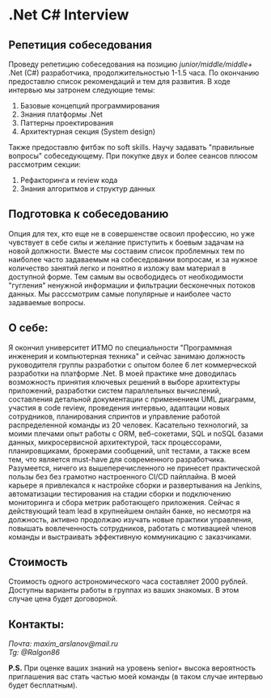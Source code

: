 # .Net C# Interview
## Репетиция собеседования
Проведу репетицию собеседования на позицию _junior/middle/middle+_ .Net (C#) разработчика, продолжительностью 1-1.5 часа. По окончанию предоставлю список рекомендаций и тем для развития. В ходе интервью мы затронем следующие темы:
1) Базовые концепций программирования
2) Знания платформы .Net
3) Паттерны проектирования
4) Архитектурная секция (System design)

Также предоставлю фитбэк по soft skills. Научу задавать "правильные вопросы" собеседующему.
При покупке двух и более сеансов плюсом рассмотрим секции:
1) Рефакторинга и review кода
2) Знания алгоритмов и структур данных

## Подготовка к собеседованию
Опция для тех, кто еще не в совершенстве освоил профессию, но уже чувствует в себе силы и желание приступить к боевым задачам на новой должности. Вместе мы составим список проблемных тем по наиболее часто задаваемым на собеседовании вопросам, и за нужное количество занятий легко и понятно я изложу вам материал в доступной форме. Тем самым вы освободидесь от необходимости "гугления" ненужной информации и фильтрации бесконечных потоков данных. Мы расссмотрим самые популярные и наиболее часто задаваемые вопросы.

## О себе:
Я окончил университет ИТМО по специальности "Программная инженерия и компьютерная техника" и сейчас занимаю должность руководителя группы разработки с опытом более 6 лет коммерческой разработки на платформе .Net.
В моей практике мне доводилась возможность принятия ключевых решений в выборе архитектуры приложений, разработки систем параллельных вычислений, составления детальной документации с применением UML диаграмм, участия в code review, проведения интервью, адаптации новых сотрудников, планирования спринтов и управление работой распределенной команды из 20 человек. Касательно технологий, за моими плечами опыт работы с ORM, веб-сокетами, SQL и noSQL базами данных, микросервисной архитектурой, таск процессорами, планировщиками, брокерами сообщений, unit тестами, а также всем тем, что является must-have для современного разработчика.
Разумеется, ничего из вышеперечисленного не принесет практической пользы без без грамотно настроенного CI/CD пайплайна. В моей карьере я привлекался к настройке сборки и развертывания на Jenkins, автоматизации тестирования на стадии сборки и подключению мониторинга и сбора метрик работающего приложения.
Сейчас я действующий team lead в крупнейшем онлайн банке, но несмотря на должность, активно продолжаю изучать новые практики управления, повышать вовлеченность сотрудников, работать с мотивацией членов команды и выстраивать эффективную коммуникацию с заказчиками.

## Стоимость
Стоимость одного астрономического часа составляет 2000 рублей.<br />
Доступны варианты работы в группах из ваших знакомых. В этом случае цена будет договорной.

## Контакты:
_Почта: maxim_arslanov@mail.ru_<br />
_Tg: @Ralgon86_

**P.S.** При оценке ваших знаний на уровень senior+ высока вероятность приглашения вас стать частью моей команды (в таком случае интервью будет бесплатным).
